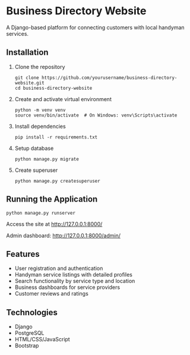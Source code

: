 # Business Directory Website

A Django-based platform for connecting customers with local handyman services.

## Installation

1. Clone the repository
   ```
   git clone https://github.com/yourusername/business-directory-website.git
   cd business-directory-website
   ```

2. Create and activate virtual environment
   ```
   python -m venv venv
   source venv/bin/activate  # On Windows: venv\Scripts\activate
   ```

3. Install dependencies
   ```
   pip install -r requirements.txt
   ```

4. Setup database
   ```
   python manage.py migrate
   ```

5. Create superuser
   ```
   python manage.py createsuperuser
   ```

## Running the Application

```
python manage.py runserver
```

Access the site at http://127.0.0.1:8000/

Admin dashboard: http://127.0.0.1:8000/admin/

## Features

- User registration and authentication
- Handyman service listings with detailed profiles
- Search functionality by service type and location
- Business dashboards for service providers
- Customer reviews and ratings

## Technologies

- Django
- PostgreSQL
- HTML/CSS/JavaScript
- Bootstrap